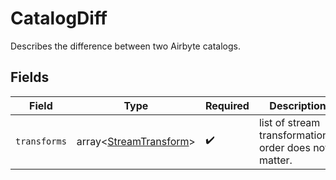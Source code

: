 # CatalogDiff

Describes the difference between two Airbyte catalogs.


## Fields

| Field                                                            | Type                                                             | Required                                                         | Description                                                      |
| ---------------------------------------------------------------- | ---------------------------------------------------------------- | ---------------------------------------------------------------- | ---------------------------------------------------------------- |
| `transforms`                                                     | array<[StreamTransform](../../models/shared/StreamTransform.md)> | :heavy_check_mark:                                               | list of stream transformations. order does not matter.           |